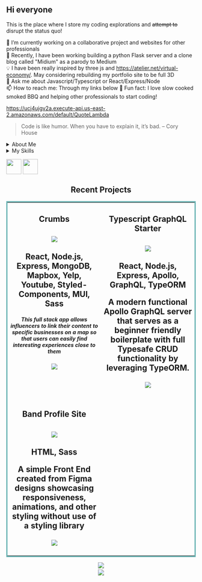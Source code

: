 
## Hi everyone 
This is the place where I store my coding explorations and ~~attempt to~~ disrupt the status quo!

🔭  I’m currently working on a collaborative project and websites for other professionals  
🌱  Recently, I have been working building a python Flask server and a clone blog called "Midium" as a parody to Medium  
💡  I have been really inspired by three js and https://atelier.net/virtual-economy/. May considering rebuilding my portfolio site to be full 3D  
💬  Ask me about Javascript/Typescript or React/Express/Node  
📫  How to reach me: Through my links below
:meat_on_bone: Fun fact: I love slow cooked smoked BBQ and helping other professionals to start coding!  

https://ucj4ujgv2a.execute-api.us-east-2.amazonaws.com/default/QuoteLambda
>Code is like humor. When you have to explain it, it’s bad. – Cory House

<details>
  <summary>About Me</summary>
  
  I am a full stack developer with work experience. I also bring with me years working in finance, where I became a CFA Charterholder, and managing a restaurant through the pandemic
  
  ### My Coding
  - I enjoy collaboration and am constantly taking part in collaborative projects with diverse developers around the world.
  - I try to do something new every week, whether it be making a video sharing app or a random trivia app.
  - I enjoy meeting coders in person, see you at the next gathering!
  - I am looking to contribute to opensource repos, currently browsing through the apps I use the most.
  - In interviews, I love to get to know what companies are doing and how they are planning to tackle their problems.
  - I love to people with their problems, though oddly I find discord and slack more convenient to use than stack overflow (starting to make my mark).
  
</details>  
<details>
  <summary>My Skills</summary>

<img src="https://user-images.githubusercontent.com/85914248/198156205-daf4f5af-2485-4da7-9065-81d041621f96.svg" height="48" width="48" >
<img src="https://raw.githubusercontent.com/devicons/devicon/master/icons/css3/css3-original-wordmark.svg" height="48" width="48" >
<img src="https://raw.githubusercontent.com/devicons/devicon/master/icons/sass/sass-original.svg" height="48" width="48" >
<img src="https://raw.githubusercontent.com/devicons/devicon/master/icons/typescript/typescript-original.svg" height="48" width="48" >
<img src="https://raw.githubusercontent.com/devicons/devicon/master/icons/react/react-original-wordmark.svg" height="48" width="48" >
<img src="https://raw.githubusercontent.com/devicons/devicon/master/icons/postgresql/postgresql-original-wordmark.svg" height="48" width="48" >
<img src="https://raw.githubusercontent.com/devicons/devicon/master/icons/mongodb/mongodb-original-wordmark.svg" height="48" width="48" >
<img src="https://camo.githubusercontent.com/ce0a32825268b09cd5e0fc7c2a09c587a708491427cb794cade8f1866f7284c6/68747470733a2f2f7777772e766563746f726c6f676f2e7a6f6e652f6c6f676f732f6a6573746a73696f2f6a6573746a73696f2d69636f6e2e737667" height="48" width="48" >
<img src="https://camo.githubusercontent.com/93b32389bf746009ca2370de7fe06c3b5146f4c99d99df65994f9ced0ba41685/68747470733a2f2f7777772e766563746f726c6f676f2e7a6f6e652f6c6f676f732f676574706f73746d616e2f676574706f73746d616e2d69636f6e2e737667" height="48" width="48" >
<img src="https://camo.githubusercontent.com/58e35d08b53ec029f0e3e587a28a6f65777d352f797add843d153a0db60b9d7d/68747470733a2f2f692e696d6775722e636f6d2f79764559686e5a2e706e67" height="48" width="48" >
<img src="https://avatars.githubusercontent.com/u/20165699?s=200&v=4" height="48" width="48" >
<img src="https://cdn.freebiesupply.com/logos/large/2x/nodejs-icon-logo-png-transparent.png" height="48" width="48" >
<img src="https://img.icons8.com/color/480/material-ui.png" height="48" width="48" >
<img src="https://raw.githubusercontent.com/styled-components/brand/master/styled-components.png" height="48" width="48" >
<img src="https://avatars.githubusercontent.com/u/10342521?s=280&v=4" height="48" width="48" >
<img src="https://avatars.githubusercontent.com/u/22632046?s=200&v=4" height="48" width="48" >

</details>

<p >
<a href="https://www.linkedin.com/in/robertkso/" target="blank"><img align="center" src="https://cdn.jsdelivr.net/gh/devicons/devicon/icons/linkedin/linkedin-original.svg"  width="40" height="40" /></a>
  <a href="https://www.robertkso.com" target="blank"><img align="center" src="https://user-images.githubusercontent.com/85914248/200176979-d27c6520-1af6-425b-97f8-f37b72b8fa5e.png"  width="40" height="40" /></a>
</p>


<section align="center">
  <h2>Recent Projects</h2>
  <table bordercolor="#66b2b2">
    <tr>
      <td width="50%" valign="top"> 
        <h2>Crumbs<h2>
        <a href="http://www.crumbsmaptrails.com/" target="_blank">
          <img src="https://user-images.githubusercontent.com/85914248/199609168-0f59f6f1-1dc8-421e-a9b6-1aa93e4d8085.gif">
        </a>
          <p> React, Node.js, Express, MongoDB, Mapbox, Yelp, Youtube, Styled-Components, MUI, Sass </p>
          <h5>This full stack app allows influencers to link their content to specific businesses on a map so that users can easily find interesting experiences close to them</font></h5>
          <a href="https://github.com/robester0403/crumbs" target="_blank">
            <img src="https://img.shields.io/badge/Code-black?style=for-the-badge&logo=github">
          </a>  
      </td>
      <td width="50%" valign="top"> 
        <h2>Typescript GraphQL Starter<h2>
        <a href="https://github.com/robester0403/graphql-typeORM-server" target="_blank">
          <img src="https://user-images.githubusercontent.com/85914248/199609808-c37407bd-2096-440d-8ed4-924be825edb2.jpg">
        </a>
        <p> React, Node.js, Express, Apollo, GraphQL, TypeORM </p>
        <p> A modern functional Apollo GraphQL server that serves as a beginner friendly boilerplate with full Typesafe CRUD functionality by leveraging TypeORM. </p>
          <a href="https://github.com/robester0403/graphql-typeORM-server" target="_blank">
            <img src="https://img.shields.io/badge/Code-black?style=for-the-badge&logo=github">
          </a>  
      </td>
    </tr>
    <tr>
      <td width="50%" valign="top">
        <h2>Band Profile Site<h2>
        <a href="https://keen-sherbet-b94860.netlify.app/" target="_blank">
          <img src="https://user-images.githubusercontent.com/85914248/199610287-631b2042-ad9d-466f-8295-acbb5456b611.gif">
        </a>
                <p> HTML, Sass </p>
        <p> A simple Front End created from Figma designs showcasing responsiveness, animations, and other styling without use of a styling library </p>
          <a href="https://github.com/robester0403/Band-Site" target="_blank">
            <img src="https://img.shields.io/badge/Code-black?style=for-the-badge&logo=github">
          </a>  
      </td>
    </tr>
  </table>    
</section>

<section align="center">
<img src="https://github-readme-stats.vercel.app/api?username=robester0403&show_icons=true&theme=radical">
  <br>
<img src="https://github-readme-stats.vercel.app/api/top-langs/?username=robester0403&langs_count=8&layout=compact">
    </section>

